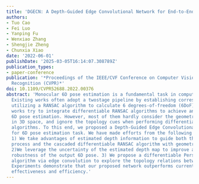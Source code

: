 ```yaml
---
title: 'DGECN: A Depth-Guided Edge Convolutional Network for End-to-End 6D Pose Estimation'
authors:
- Tuo Cao
- Fei Luo
- Yanping Fu
- Wenxiao Zhang
- Shengjie Zheng
- Chunxia Xiao
date: '2022-06-01'
publishDate: '2025-03-05T16:14:07.308789Z'
publication_types:
- paper-conference
publication: '*Proceedings of the IEEE/CVF Conference on Computer Vision and Pattern
  Recognition (CVPR)*'
doi: 10.1109/CVPR52688.2022.00376
abstract: 'Monocular 6D pose estimation is a fundamental task in computer vision.
  Existing works often adopt a twostage pipeline by establishing correspondences and
  utilizing a RANSAC algorithm to calculate 6 degrees-of-freedom (6DoF) pose. Recent
  works try to integrate differentiable RANSAC algorithms to achieve an end-to-end
  6D pose estimation. However, most of them hardly consider the geometric features
  in 3D space, and ignore the topology cues when performing differentiable RANSAC
  algorithms. To this end, we proposed a Depth-Guided Edge Convolutional Network (DGECN)
  for 6D pose estimation task. We have made efforts from the following three aspects:
  1) We take advantages of estimated depth information to guide both the correspondences-extraction
  process and the cascaded differentiable RANSAC algorithm with geometric information.
  2)We leverage the uncertainty of the estimated depth map to improve accuracy and
  robustness of the output 6D pose. 3) We propose a differentiable Perspective-n-Point(PnP)
  algorithm via edge convolution to explore the topology relations between 2D-3D correspondences.
  Experiments demonstrate that our proposed network outperforms current works on both
  effectiveness and efficiency.'
---
```

